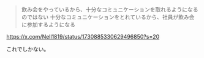 > 飲み会をやっているから、十分なコミュニケーションを取れるようになるのではない
> 十分なコミュニケーションをとれているから、社員が飲み会に参加するようになる

https://x.com/Nell1819/status/1730885330629496850?s=20

これでしかない。
